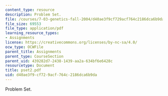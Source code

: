 ```yaml
---
content_type: resource
description: Problem Set.
file: /courses/7-03-genetics-fall-2004/d40ae3f9cf729acf764c2186dca6b9da_pset2.pdf
file_size: 69553
file_type: application/pdf
learning_resource_types:
- Assignments
license: https://creativecommons.org/licenses/by-nc-sa/4.0/
ocw_type: OCWFile
parent_title: Assignments
parent_type: CourseSection
parent_uid: 439282d7-2438-1439-aa2a-634bf6e6428c
resourcetype: Document
title: pset2.pdf
uid: d40ae3f9-cf72-9acf-764c-2186dca6b9da
---
```

Problem Set.